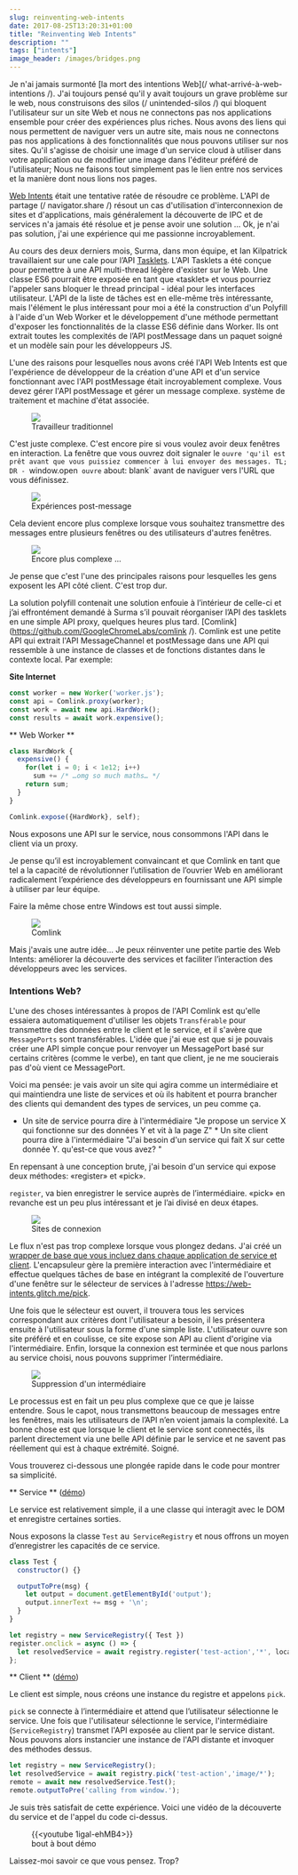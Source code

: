 ```yaml
---
slug: reinventing-web-intents
date: 2017-08-25T13:20:31+01:00
title: "Reinventing Web Intents"
description: ""
tags: ["intents"]
image_header: /images/bridges.png
---
```

Je n'ai jamais surmonté [la mort des intentions Web](/ what-arrivé-à-web-intentions /). J'ai toujours pensé qu'il y avait toujours un grave problème sur le web, nous construisons des silos (/ unintended-silos /) qui bloquent l'utilisateur sur un site Web et nous ne connectons pas nos applications ensemble pour créer des expériences plus riches. Nous avons des liens qui nous permettent de naviguer vers un autre site, mais nous ne connectons pas nos applications à des fonctionnalités que nous pouvons utiliser sur nos sites. Qu'il s'agisse de choisir une image d'un service cloud à utiliser dans votre application ou de modifier une image dans l'éditeur préféré de l'utilisateur; Nous ne faisons tout simplement pas le lien entre nos services et la manière dont nous lions nos pages.

[Web Intents](https://en.wikipedia.org/wiki/Web_Intents) était une tentative ratée de résoudre ce problème. L'API de partage (/ navigator.share /) résout un cas d'utilisation d'interconnexion de sites et d'applications, mais généralement la découverte de IPC et de services n'a jamais été résolue et je pense avoir une solution ... Ok, je n'ai pas solution, j'ai une expérience qui me passionne incroyablement.

Au cours des deux derniers mois, Surma, dans mon équipe, et Ian Kilpatrick travaillaient sur une cale pour l’API [Tasklets](https://github.com/GoogleChromeLabs/tasklets). L'API Tasklets a été conçue pour permettre à une API multi-thread légère d'exister sur le Web. Une classe ES6 pourrait être exposée en tant que «tasklet» et vous pourriez l'appeler sans bloquer le thread principal - idéal pour les interfaces utilisateur. L'API de la liste de tâches est en elle-même très intéressante, mais l'élément le plus intéressant pour moi a été la construction d'un Polyfill à l'aide d'un Web Worker et le développement d'une méthode permettant d'exposer les fonctionnalités de la classe ES6 définie dans Worker. Ils ont extrait toutes les complexités de l’API postMessage dans un paquet soigné et un modèle sain pour les développeurs JS.

L'une des raisons pour lesquelles nous avons créé l'API Web Intents est que l'expérience de développeur de la création d'une API et d'un service fonctionnant avec l'API postMessage était incroyablement complexe. Vous devez gérer l'API postMessage et gérer un message complexe. système de traitement et machine d'état associée.

<figure><img src="/images/worker-dx.png"><figcaption> Travailleur traditionnel </figcaption></figure>

C'est juste complexe. C'est encore pire si vous voulez avoir deux fenêtres en interaction. La fenêtre que vous ouvrez doit signaler le `ouvre 'qu'il est prêt avant que vous puissiez commencer à lui envoyer des messages. TL; DR - `window.open` ouvre` about: blank` avant de naviguer vers l'URL que vous définissez.

<figure><img src="/images/window-dx.png"><figcaption> Expériences post-message </figcaption></figure>

Cela devient encore plus complexe lorsque vous souhaitez transmettre des messages entre plusieurs fenêtres ou des utilisateurs d'autres fenêtres.

<figure><img src="/images/complex-workers.png"><figcaption> Encore plus complexe ... </figcaption></figure>

Je pense que c'est l'une des principales raisons pour lesquelles les gens exposent les API côté client. C'est trop dur.

La solution polyfill contenait une solution enfouie à l’intérieur de celle-ci et j’ai effrontément demandé à Surma s’il pouvait réorganiser l’API des tasklets en une simple API proxy, quelques heures plus tard. [Comlink](https://github.com/GoogleChromeLabs/comlink /). Comlink est une petite API qui extrait l'API MessageChannel et postMessage dans une API qui ressemble à une instance de classes et de fonctions distantes dans le contexte local. Par exemple:

**Site Internet**


```javascript
const worker = new Worker('worker.js');
const api = Comlink.proxy(worker);
const work = await new api.HardWork();
const results = await work.expensive();
```


** Web Worker **


```javascript
class HardWork {
  expensive() {
    for(let i = 0; i < 1e12; i++)
      sum += /* …omg so much maths… */
    return sum;
  }
}

Comlink.expose({HardWork}, self);
```


Nous exposons une API sur le service, nous consommons l'API dans le client via un proxy.

Je pense qu’il est incroyablement convaincant et que Comlink en tant que tel a la capacité de révolutionner l’utilisation de l’ouvrier Web en améliorant radicalement l’expérience des développeurs en fournissant une API simple à utiliser par leur équipe.

Faire la même chose entre Windows est tout aussi simple.

<figure><img src="/images/comlink.png"><figcaption> Comlink </figcaption></figure>

Mais j'avais une autre idée… Je peux réinventer une petite partie des Web Intents: améliorer la découverte des services et faciliter l’interaction des développeurs avec les services.

### Intentions Web?

L'une des choses intéressantes à propos de l'API Comlink est qu'elle essaiera automatiquement d'utiliser les objets `Transférable` pour transmettre des données entre le client et le service, et il s'avère que` MessagePorts` sont transférables. L'idée que j'ai eue est que si je pouvais créer une API simple conçue pour renvoyer un MessagePort basé sur certains critères (comme le verbe), en tant que client, je ne me soucierais pas d'où vient ce MessagePort.

Voici ma pensée: je vais avoir un site qui agira comme un intermédiaire et qui maintiendra une liste de services et où ils habitent et pourra brancher des clients qui demandent des types de services, un peu comme ça.

* Un site de service pourra dire à l'intermédiaire "Je propose un service X qui fonctionne sur des données Y et vit à la page Z" * Un site client pourra dire à l'intermédiaire "J'ai besoin d'un service qui fait X sur cette donnée Y. qu'est-ce que vous avez? "

En repensant à une conception brute, j'ai besoin d'un service qui expose deux méthodes: «register» et «pick».

`register`, va bien enregistrer le service auprès de l’intermédiaire. «pick» en revanche est un peu plus intéressant et je l’ai divisé en deux étapes.

<figure><img src="/images/webintents-step-1.png"><figcaption> Sites de connexion </figcaption></figure>

Le flux n'est pas trop complexe lorsque vous plongez dedans. J'ai créé un [wrapper de base que vous incluez dans chaque application de service et client](https://web-intents.glitch.me/scripts/service.js). L'encapsuleur gère la première interaction avec l'intermédiaire et effectue quelques tâches de base en intégrant la complexité de l'ouverture d'une fenêtre sur le sélecteur de services à l'adresse https://web-intents.glitch.me/pick.

Une fois que le sélecteur est ouvert, il trouvera tous les services correspondant aux critères dont l'utilisateur a besoin, il les présentera ensuite à l'utilisateur sous la forme d'une simple liste. L'utilisateur ouvre son site préféré et en coulisse, ce site expose son API au client d'origine via l'intermédiaire. Enfin, lorsque la connexion est terminée et que nous parlons au service choisi, nous pouvons supprimer l’intermédiaire.

<figure><img src="/images/webintents-step-2.png"><figcaption> Suppression d&#39;un intermédiaire </figcaption></figure>

Le processus est en fait un peu plus complexe que ce que je laisse entendre. Sous le capot, nous transmettons beaucoup de messages entre les fenêtres, mais les utilisateurs de l’API n’en voient jamais la complexité. La bonne chose est que lorsque le client et le service sont connectés, ils parlent directement via une belle API définie par le service et ne savent pas réellement qui est à chaque extrémité. Soigné.

Vous trouverez ci-dessous une plongée rapide dans le code pour montrer sa simplicité.

** Service ** ([démo](https://web-intents-service-1.glitch.me/))

Le service est relativement simple, il a une classe qui interagit avec le DOM et enregistre certaines sorties.

Nous exposons la classe `Test` au` ServiceRegistry` et nous offrons un moyen d’enregistrer les capacités de ce service.


```javascript
class Test {
  constructor() {}

  outputToPre(msg) {
    let output = document.getElementById('output');
    output.innerText += msg + '\n';
  }
}

let registry = new ServiceRegistry({ Test })
register.onclick = async () => {    
  let resolvedService = await registry.register('test-action','*', location.href);  
};
```


** Client ** ([démo](https://web-intents-client.glitch.me/))

Le client est simple, nous créons une instance du registre et appelons `pick`.

`pick` se connecte à l’intermédiaire et attend que l’utilisateur sélectionne le service. Une fois que l'utilisateur sélectionne le service, l'intermédiaire (`ServiceRegistry`) transmet l'API exposée au client par le service distant. Nous pouvons alors instancier une instance de l'API distante et invoquer des méthodes dessus.


```javascript
let registry = new ServiceRegistry();
let resolvedService = await registry.pick('test-action','image/*');
remote = await new resolvedService.Test();
remote.outputToPre('calling from window.');
```


Je suis très satisfait de cette expérience. Voici une vidéo de la découverte du service et de l'appel du code ci-dessus.

<figure> {{&lt;youtube 1igal-ehMB4&gt;}} <figcaption> bout à bout démo </figcaption></figure>

Laissez-moi savoir ce que vous pensez. Trop?